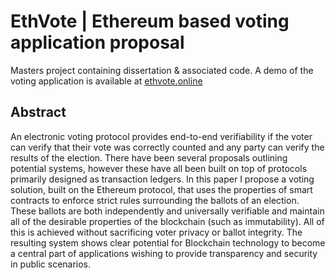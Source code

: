 # EthVote | Ethereum based voting application proposal
Masters project containing dissertation & associated code. A demo of the voting application is available at [ethvote.online](https://ethvote.online)

## Abstract
An electronic voting protocol provides end-to-end verifiability if the voter can verify that their vote was correctly counted and any party can verify the results of the election. There have been several proposals outlining potential systems, however these have all been built on top of protocols primarily designed as transaction ledgers. In this paper I propose a voting solution, built on the Ethereum protocol, that uses the properties of smart contracts to enforce strict rules surrounding the ballots of an election. These ballots are both independently and universally verifiable and maintain all of the desirable properties of the blockchain (such as immutability). All of this is achieved without sacrificing voter privacy or ballot integrity. The resulting system shows clear potential for Blockchain technology to become a central part of applications wishing to provide transparency and security in public scenarios.
